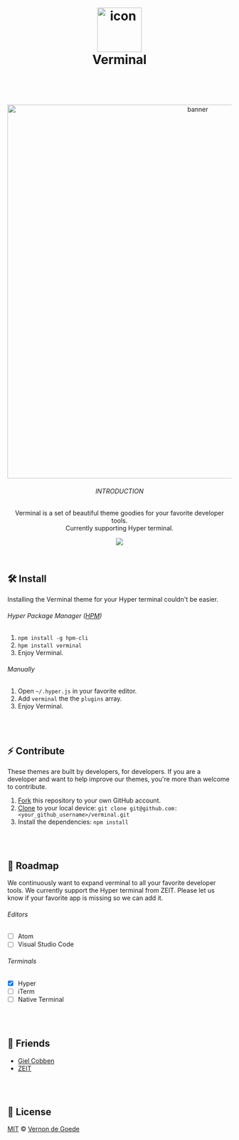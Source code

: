 <h1 align="center">
  <img src="https://gielcobben.com/github/verminal/icon_256x256.png" width="100" alt="icon"><br>
  Verminal
  <br>
  <br>
</h1>
<br>
<p align="center">  
  <img src="https://gielcobben.com/github/verminal/github_cover.png" width="840" alt="banner">
  <br>
  <h6 align="center">INTRODUCTION</h6>
  <p align="center">Verminal is a set of beautiful theme goodies for your favorite developer tools. <br>Currently supporting Hyper terminal.</p>
 <p align="center"><img src="https://img.shields.io/npm/dw/verminal.svg" /></p>
</p>
<br>

## 🛠 Install
Installing the Verminal theme for your Hyper terminal couldn't be easier.

###### Hyper Package Manager ([HPM](https://github.com/zeit/hpm))
1. `npm install -g hpm-cli`
2. `hpm install verminal`
3. Enjoy Verminal.

###### Manually
1. Open `~/.hyper.js` in your favorite editor.
2. Add `verminal` the the `plugins` array. 
3. Enjoy Verminal.

<br>
<br>

## ⚡️ Contribute
These themes are built by developers, for developers. If you are a developer and want to help improve our themes, you're more than welcome to contribute.

1. [Fork](https://help.github.com/articles/fork-a-repo/) this repository to your own GitHub account.
2. [Clone](https://help.github.com/articles/cloning-a-repository/) to your local device: `git clone git@github.com:<your_github_username>/verminal.git`
3. Install the dependencies: `npm install`

<br>
<br>

## 🚗 Roadmap
We continuously want to expand verminal to all your favorite developer tools. We currently support the Hyper terminal from ZEIT. Please let us know if your favorite app is missing so we can add it.

###### Editors
- [ ] Atom
- [ ] Visual Studio Code

###### Terminals
- [x] Hyper
- [ ] iTerm
- [ ] Native Terminal

<br>
<br>

## 👭 Friends
- [Giel Cobben](https://github.com/gielcobben)
- [ZEIT](https://github.com/zeit)

<br>
<br>

## 🔑 License

[MIT](https://github.com/vernondegoede/verminal/blob/master/license) © [Vernon de Goede](https://twitter.com/vernon_dg) 
